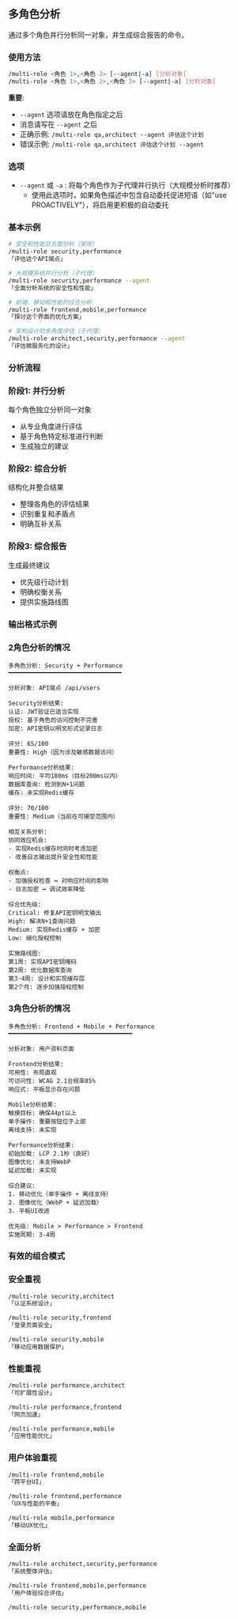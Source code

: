 ## 多角色分析

通过多个角色并行分析同一对象，并生成综合报告的命令。

### 使用方法

```bash
/multi-role <角色 1>,<角色 2> [--agent|-a] [分析对象]
/multi-role <角色 1>,<角色 2>,<角色 3> [--agent|-a] [分析对象]
```

**重要**:

- `--agent` 选项请放在角色指定之后
- 消息请写在 `--agent` 之后
- 正确示例: `/multi-role qa,architect --agent 评估这个计划`
- 错误示例: `/multi-role qa,architect 评估这个计划 --agent`

### 选项

- `--agent` 或 `-a` : 将每个角色作为子代理并行执行（大规模分析时推荐）
  - 使用此选项时，如果角色描述中包含自动委托促进短语（如"use PROACTIVELY"），将启用更积极的自动委托

### 基本示例

```bash
# 安全和性能双方面分析（常规）
/multi-role security,performance
「评估这个API端点」

# 大规模系统并行分析（子代理）
/multi-role security,performance --agent
「全面分析系统的安全性和性能」

# 前端、移动和性能的综合分析
/multi-role frontend,mobile,performance
「探讨这个界面的优化方案」

# 架构设计的多角度评估（子代理）
/multi-role architect,security,performance --agent
「评估微服务化的设计」
```

### 分析流程

### 阶段1: 并行分析

每个角色独立分析同一对象

- 从专业角度进行评估
- 基于角色特定标准进行判断
- 生成独立的建议

### 阶段2: 综合分析

结构化并整合结果

- 整理各角色的评估结果
- 识别重复和矛盾点
- 明确互补关系

### 阶段3: 综合报告

生成最终建议

- 优先级行动计划
- 明确权衡关系
- 提供实施路线图

### 输出格式示例

### 2角色分析的情况

```
多角色分析: Security + Performance
━━━━━━━━━━━━━━━━━━━━━━━━━━━━━━━━

分析对象: API端点 /api/users

Security分析结果:
认证: JWT验证已适当实现
授权: 基于角色的访问控制不完善
加密: API密钥以明文形式记录日志

评分: 65/100
重要性: High（因为涉及敏感数据访问）

Performance分析结果:
响应时间: 平均180ms（目标200ms以内）
数据库查询: 检测到N+1问题
缓存: 未实现Redis缓存

评分: 70/100
重要性: Medium（当前在可接受范围内）

相互关系分析:
协同效应机会:
- 实现Redis缓存时同时考虑加密
- 改善日志输出提升安全性和性能

权衡点:
- 加强授权检查 ↔ 对响应时间的影响
- 日志加密 ↔ 调试效率降低

综合优先级:
Critical: 修复API密钥明文输出
High: 解决N+1查询问题
Medium: 实现Redis缓存 + 加密
Low: 细化授权控制

实施路线图:
第1周: 实现API密钥掩码
第2周: 优化数据库查询
第3-4周: 设计和实现缓存层
第2个月: 逐步加强授权控制
```

### 3角色分析的情况

```
多角色分析: Frontend + Mobile + Performance
━━━━━━━━━━━━━━━━━━━━━━━━━━━━━━━━━━━

分析对象: 用户资料页面

Frontend分析结果:
可用性: 布局直观
可访问性: WCAG 2.1合规率85%
响应式: 平板显示存在问题

Mobile分析结果:
触摸目标: 确保44pt以上
单手操作: 重要按钮位于上部
离线支持: 未实现

Performance分析结果:
初始加载: LCP 2.1秒（良好）
图像优化: 未支持WebP
延迟加载: 未实现

综合建议:
1. 移动优化（单手操作 + 离线支持）
2. 图像优化（WebP + 延迟加载）
3. 平板UI改进

优先级: Mobile > Performance > Frontend
实施周期: 3-4周
```

### 有效的组合模式

### 安全重视

```bash
/multi-role security,architect
「认证系统设计」

/multi-role security,frontend
「登录页面安全」

/multi-role security,mobile
「移动应用数据保护」
```

### 性能重视

```bash
/multi-role performance,architect
「可扩展性设计」

/multi-role performance,frontend
「网页加速」

/multi-role performance,mobile
「应用性能优化」
```

### 用户体验重视

```bash
/multi-role frontend,mobile
「跨平台UI」

/multi-role frontend,performance
「UX与性能的平衡」

/multi-role mobile,performance
「移动UX优化」
```

### 全面分析

```bash
/multi-role architect,security,performance
「系统整体评估」

/multi-role frontend,mobile,performance
「用户体验综合评估」

/multi-role security,performance,mobile
```